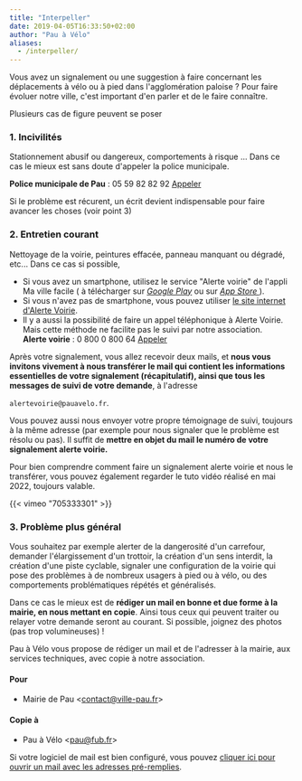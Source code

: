 ```yaml
---
title: "Interpeller"
date: 2019-04-05T16:33:50+02:00
author: "Pau à Vélo"
aliases:
  - /interpeller/
---
```


Vous avez un signalement ou une suggestion à faire concernant les déplacements
à vélo ou à pied dans l'agglomération paloise ?
Pour faire évoluer notre ville, c'est important d'en parler et de le faire
connaître.

Plusieurs cas de figure peuvent se poser

### 1. Incivilités

Stationnement abusif ou dangereux, comportements à risque ... Dans ce cas le mieux est sans doute d'appeler la police municipale.

**Police municipale de Pau** : 05&nbsp;59&nbsp;82&nbsp;82&nbsp;92 <a href="tel:+33559828292"><span aria-hidden class="fas fa-phone-square" title="Appeler" style="font-size: 1.5em;"></span><span class="sr-only">Appeler</span></a>

Si le problème est récurent, un écrit devient indispensable pour faire avancer les choses (voir point 3)

### 2. Entretien courant
Nettoyage de la voirie, peintures effacée, panneau manquant ou dégradé, etc... Dans ce cas si possible, 

* Si vous avez un smartphone, utilisez le service "Alerte voirie" de l'appli Ma ville facile ( à télécharger sur <a href="https://play.google.com/store/apps/details?id=bergerlevrault.app.communeit.pau"><i class="fab fa-google-play"> Google Play</i></a> ou sur <a href="https://apps.apple.com/fr/app/mavillefacile/id1486821849"><i class="fab fa-app-store"> App Store </i></a>). 
* Si vous n'avez pas de smartphone, vous pouvez utiliser [le site internet d'Alerte Voirie](https://pau-demarches.agglo-pau.fr/airform/formulaires/PROXIMITE_CITOYENNE). 
* Il y a aussi la possibilité de faire un appel téléphonique à Alerte Voirie. Mais cette méthode ne facilite pas le suivi par notre association.  
**Alerte voirie** : 0&nbsp;800&nbsp;0&nbsp;800&nbsp;64 <a href="tel:+33800080064"><span aria-hidden class="fas fa-phone-square" title="Appeler" style="font-size:1.5em"></span><span class="sr-only">Appeler</span></a>
  
Après votre signalement, vous allez recevoir deux mails, et **nous vous invitons vivement à nous transférer le mail qui contient les informations essentielles de votre signalement (récapitulatif), ainsi que tous les messages de suivi de votre demande**, à l'adresse

`alertevoirie@pauavelo.fr`.

Vous pouvez aussi nous envoyer votre propre témoignage de suivi, toujours à la même adresse (par exemple pour nous signaler que le problème est résolu ou pas). Il suffit de **mettre en objet du mail le numéro de votre signalement alerte voirie.**

Pour bien comprendre comment faire un signalement alerte voirie et nous le transférer, vous pouvez également regarder le tuto vidéo réalisé en mai 2022, toujours valable.

{{< vimeo "705333301" >}}


### 3. Problème plus général
Vous souhaitez par exemple alerter de la dangerosité d'un carrefour, demander l'élargissement d'un trottoir, la création d'un sens interdit, la création d'une piste cyclable, signaler une configuration de la voirie qui pose des problèmes à de nombreux usagers à pied ou à vélo, ou des comportements problématiques répétés et généralisés. 

Dans ce cas le mieux est de **rédiger un mail en bonne et due forme à la mairie, en nous mettant en copie**. Ainsi tous ceux qui peuvent traiter ou relayer votre demande seront au courant. Si possible, joignez des photos (pas trop volumineuses)&nbsp;!

Pau à Vélo vous propose de rédiger un mail et de l'adresser à la mairie,
aux services techniques, avec copie à notre association. 

####  Pour

* Mairie de Pau &lt;contact@ville-pau.fr&gt;

#### Copie à

* Pau à Vélo &lt;pau@fub.fr&gt;

Si votre logiciel de mail est bien configuré, vous pouvez
<a href="mailto:contact@ville-pau.fr?cc=pau@fub.fr" target="_blank">cliquer ici pour ouvrir un mail avec les adresses pré-remplies</a>.


